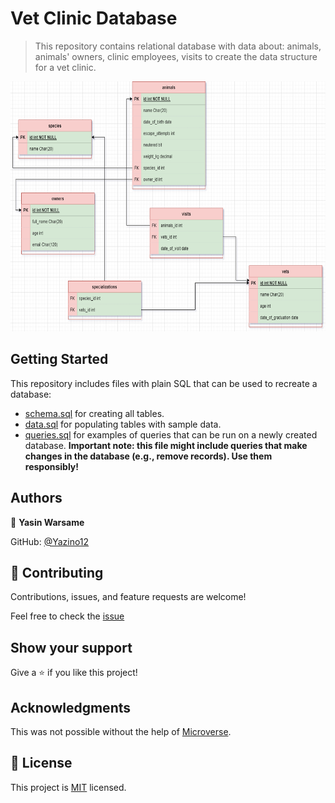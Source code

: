 # Vet Clinic Database

> This repository contains relational database with data about: animals, animals' owners, clinic employees, visits to create the data structure for a vet clinic.

<img src="https://github.com/Yazino12/vet-clinic/blob/dev/Database-Schema.png?raw=true" width="1000" height="400">

## Getting Started

This repository includes files with plain SQL that can be used to recreate a database:

- [schema.sql](./schema.sql) for creating all tables.
- [data.sql](./data.sql) for populating tables with sample data.
- [queries.sql](./queries.sql) for examples of queries that can be run on a newly created database. **Important note: this file might include queries that make changes in the database (e.g., remove records). Use them responsibly!**


## Authors

👤 **Yasin Warsame**

GitHub: [@Yazino12](https://github.com/Yazino12)

## 🤝 Contributing

Contributions, issues, and feature requests are welcome!

Feel free to check the [issue](https://github.com/Yazino12/vet-clinic/issues)

## Show your support

Give a ⭐️ if you like this project!

## Acknowledgments

This was not possible without the help of [Microverse](https://github.com/microverseinc/curriculum-transversal-skills/blob/main/documentation/hello_microverse_project.md).

## 📝 License

This project is [MIT](./MIT.md) licensed.
